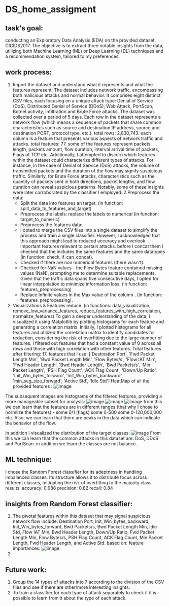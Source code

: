 # DS_home_assigment
## task's goal:
conducting an Exploratory Data Analysis (EDA) on the provided dataset, CICIDS2017. The objective is to extract three notable insights from the data, utilizing both Machine Learning (ML) or Deep Learning (DL) techniques and a recommendation system, tailored to my preferences.

## work process:
1. Import the dataset and understand what it represents and what the features represent:
The dataset includes network traffic, encompassing both malicious attacks and normal behavior. It comprises eight distinct CSV files, each focusing on a unique attack type: Denial of Service (DoS), Distributed Denial of Service (DDoS), Web Attack, PortScan, Botnet activity, Infiltration and Brute Force attacks. The dataset was collected over a period of 5 days.
Each row in the dataset represents a network flow (which means a sequence of packets that share common characteristics such as source and destination IP address, source and destination PORT, protocol type, etc.). total rows:  2,830,743.
each column is a feature that presents various aspects of network traffic and attacks. total features: 77.
some of the features represent packets length, packets amount, flow duration, interval arrival time of packets, Flags of TCP etc.
Additionally, I attempted to discern which features within the dataset could characterize different types of attacks. For instance, in the case of Denial of Service (DoS) attacks, the volume of transmitted packets and the duration of the flow may signify suspicious traffic. Similarly, for Brute Force attacks, characteristics such as the quantity of packets sent in both directions, packet lengths, and flow duration can reveal suspicious patterns. Notably, some of these insights were later corroborated by the classifier I employed.
2.Preprocess the data:
   * Split the data into features an target. (in function: split_data_to_features_and_target)
   * Preprocess the labels: replace the labels to numerical (in function: target_to_numeric)
   * Preprocess the features data:
   * I opted to merge the CSV files into a single dataset to simplify the process and train a single classifier. However, I acknowledged that this approach might lead to reduced accuracy and overlook important features relevant to certain attacks. before I concat them I checked that the includes the same features and the same datatypes (in function: check_if_can_concat).
   * Checked if there are non numerical features (there wasn't).
   * Checked for NaN values - the Flow Bytes feature contained missing values (NaN), prompting me to determine suitable replacements. Given that the traffic data spans five consecutive days, I opted for linear interpolation to minimize information loss. (in function: features_preprocessing)
   * Replace Infinite values in the Max value of the column . (in function: features_preprocessing).
3. Visualizations & Features reduce: (in functions: data_visualization, remove_low_variance_features, reduce_features_with_high_correlation, normalize_features)
   To gain a deeper understanding of the data, I visualized it using Matplotlib by plotting histograms for each feature and generating a correlation matrix. Initially, I plotted histograms for all features and utilized the correlation matrix to identify candidates for reduction, considering the risk of overfitting due to the large number of features. I filtered out features that had a constant value of 0 across all rows and those with high correlation with other features. Total features after filtering: 17.
   features that I use: ['Destination Port', 'Fwd Packet Length Min', 'Bwd Packet Length Min', 'Flow Bytes/s', 'Flow IAT Min', 'Fwd Header Length', 'Bwd Header Length', 'Bwd Packets/s',
   'Min Packet Length', 'PSH Flag Count', 'ACK Flag Count', 'Down/Up Ratio', 'Init_Win_bytes_forward', 'Init_Win_bytes_backward', 'min_seg_size_forward', 'Active Std', 'Idle Std']
HeatMap of all the provided features :
![image](https://github.com/noabu/DS_home_assigment/assets/37350541/288de439-9493-4775-abba-4fa67e6155bb)
   
The subsequent images are histograms of the filtered features, providing a more manageable subset for analysis:
![image](https://github.com/noabu/DS_home_assigment/assets/37350541/4df6565c-2bf1-435f-8eb0-46a952dc3177)
![image](https://github.com/noabu/DS_home_assigment/assets/37350541/cb5b57e5-ac19-4d1e-96a8-f0d22a35ece9)
![image](https://github.com/noabu/DS_home_assigment/assets/37350541/68df9239-0654-4fd3-b130-3cd593dcc099)
from this we can learn that the features are in different ranges (that why I chose to normlize the features) - some 0/1 (flags) some 0-500 some 0-120,000,000 etc. 
Also, we can learn that there are peaks in the data which can indicate the behavior of the flow.

In addition I visualized the distribution of the target classes:
![image](https://github.com/noabu/DS_home_assigment/assets/37350541/e31971d3-ff2b-41e4-8e94-5fa03909b0d3)
From this we can learn that the common attacks in this dataset are: DoS, DDoS and PortScan. in addition we learn the classes are not balance.

## ML technique:
I chose the Random Forest classifier for its adeptness in handling imbalanced classes. Its structure allows it to distribute focus across different classes, mitigating the risk of overfitting to the majority class. 
results:
accuracy: 0.988
precision: 0.82
recall: 0.84



## insights from Random Forest classifier:
1. The pivotal features within this dataset that may signal suspicious network flow include: Destination Port, Init_Win_bytes_backward, Init_Win_bytes_forward, Bwd Packets/s, Bwd Packet Length Min, Idle Std, Flow IAT Min, Bwd Header Length, Down/Up Ratio, Fwd Packet Length Min, Flow Bytes/s, PSH Flag Count, ACK Flag Count, Min Packet Length, Fwd Header Length, and Active Std.
   based on:
feature importances:
![image](https://github.com/noabu/DS_home_assigment/assets/37350541/dceba4ba-e209-4ba2-ad93-6a72cc40edff)
2. 

## Future work:
1. Group the 14 types of attacks into 7 according to the division of the CSV files and see if there are other/more interesting insights.
2. To train a classifier for each type of attack separately to check if it is possible to learn from it about the type of each attack.










